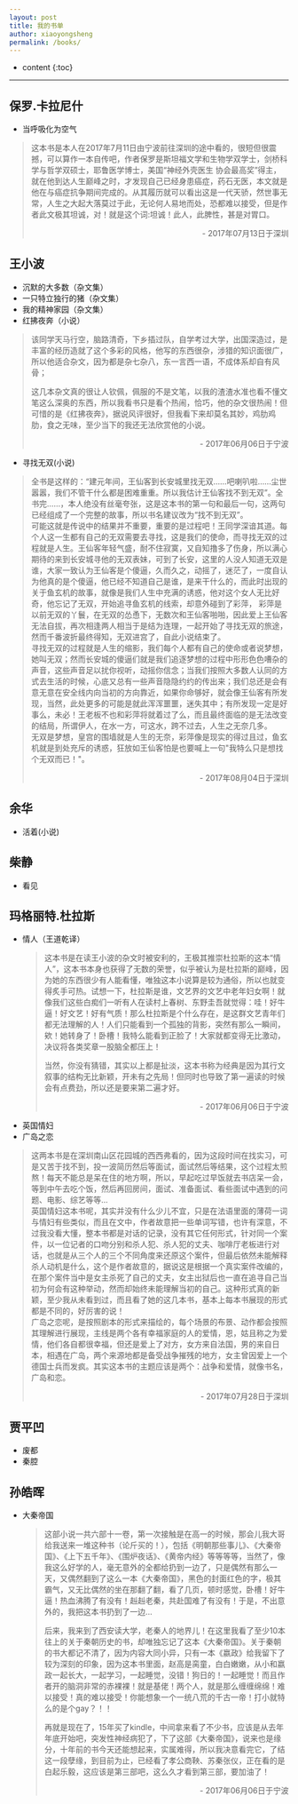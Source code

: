 ```yaml
---
layout: post
title: 我的书单
author: xiaoyongsheng
permalink: /books/
---
```


* content
{:toc}

---

## 保罗.卡拉尼什  
  - 当呼吸化为空气

  > 这本书是本人在2017年7月11日由宁波前往深圳的途中看的，很短但很震撼，可以算作一本自传吧，作者保罗是斯坦福文学和生物学双学士，剑桥科学与哲学双硕士，耶鲁医学博士，美国“神经外壳医生
  协会最高奖”得主，就在他到达人生巅峰之时，才发现自己已经身患癌症，药石无医，本文就是他在与癌症抗争期间完成的。从其履历就可以看出这是一代天骄，然世事无常，人生之大起大落莫过于此，无论何人易地而处，恐都难以接受，但是作者此文极其坦诚，对！就是这个词:坦诚！此人，此脾性，甚是对胃口。
  >  <p align='right'>- 2017年07月13日于深圳</p>


## 王小波  
  - 沉默的大多数（杂文集）    
  - 一只特立独行的猪（杂文集）  
  - 我的精神家园（杂文集）    
  - 红拂夜奔（小说）  

  >  该同学天马行空，脑路清奇，下乡插过队，自学考过大学，出国深造过，是丰富的经历造就了这个多彩的风格，他写的东西很杂，涉猎的知识面很广，所以他适合杂文，因为都是杂七杂八，东一言西一语，不成体系却自有风骨；  
  >  
  >  这几本杂文真的很让人钦佩，佩服的不是文笔，以我的渣渣水准也看不懂文笔这么深奥的东西，所以我看书只是看个热闹，恰巧，他的杂文很热闹！但可惜的是《红拂夜奔》，据说风评很好，但我看下来却莫名其妙，鸡肋鸡肋，食之无味，至少当下的我还无法欣赏他的小说。  
  >  <p align='right'>- 2017年06月06日于宁波</p>

  - 寻找无双(小说)

  > 全书是这样的：“建元年间，王仙客到长安城里找无双……吧喇叭啦……尘世嚣嚣，我们不管干什么都是困难重重。所以我估计王仙客找不到无双”。全书完……，本人绝没有丝毫夸张，这是这本书的第一句和最后一句，这两句已经组成了一个完整的故事，所以书名建议改为“找不到无双”。  
  > 可能这就是传说中的结果并不重要，重要的是过程吧！王同学深谙其道。每个人这一生都有自己的无双需要去寻找，这是我们的使命，而寻找无双的过程就是人生。王仙客年轻气盛，耐不住寂寞，又自知撸多了伤身，所以满心期待的来到长安城寻他的无双表妹，可到了长安，这里的人没人知道无双是谁，大家一致认为王仙客是个傻逼，久而久之，动摇了，迷茫了，一度自认为他真的是个傻逼，他已经不知道自己是谁，是来干什么的，而此时出现的关于鱼玄机的故事，就像是我们人生中充满的诱惑，他对这个女人无比好奇，他忘记了无双，开始追寻鱼玄机的线索，却意外碰到了彩萍， 彩萍是以前无双的丫鬟，在无双的怂恿下，无数次和王仙客啪啪，因此爱上王仙客无法自拔，再次相逢两人相当于是结为连理，一起开始了寻找无双的旅途，然而千番波折最终得知，无双进宫了，自此小说结束了。  
  > 寻找无双的过程就是人生的缩影，我们每个人都有自己的使命或者说梦想，她叫无双；然而长安城的傻逼们就是我们追逐梦想的过程中形形色色嘈杂的声音，这些声音足以扰你视听，动摇你信念；当我们按照大多数人认同的方式去生活的时候，心底又总有一些声音隐隐约约的传出来；我们总还是会有意无意在安全线内向当初的方向靠近，如果你命够好，就会像王仙客有所发现，当然，此处更多的可能是就此浑浑噩噩，迷失其中；有所发现一定是好事么，未必！王老板不也和彩萍将就着过了么，而且最终面临的是无法改变的结局，所谓伊人，在水一方，可这水，跨不过去，人生之无奈几多。  
  > 无双是梦想，皇宫的围墙就是人生的无奈，彩萍像是现实的得过且过，鱼玄机就是到处充斥的诱惑，狂放如王仙客怕是也要喊上一句"我特么只是想找个无双而已！"。
  >   <p align='right'>- 2017年08月04日于深圳</p>

## 余华  
  - 活着(小说)  

## 柴静  
  - 看见

## 玛格丽特.杜拉斯  
  - 情人（王道乾译）  
    > 这本书是在读王小波的杂文时被安利的，王极其推崇杜拉斯的这本“情人”，这本书本身也获得了无数的荣誉，似乎被认为是杜拉斯的巅峰，因为她的东西很少有人能看懂，唯独这本小说算是较为通俗，所以也就变得炙手可热。试想一下，杜拉斯是谁，文艺界的文艺中老年妇女啊！就像我们这些白痴们一听有人在读村上春树、东野圭吾就觉得：哇！好牛逼！好文艺！好有气质！那么杜拉斯是个什么存在，是这群文艺青年们都无法理解的人！人们只能看到一个孤独的背影，突然有那么一瞬间，欸！她转身了！卧槽！我特么能看到正脸了！大家就都变得无比激动，决议将各类奖章一股脑全都压上！  
    >  
    > 当然，你没有猜错，其实以上都是扯淡，这本书称为经典是因为其行文叙事的结构无比新颖，开未有之先局！但同时也导致了第一遍读的时候会有点费劲，所以还是要来第二遍才好。  
    >  <p align='right'>- 2017年06月06日于宁波</p>  
  - 英国情妇  
  - 广岛之恋  
   > 这两本书是在深圳南山区花园城的西西弗看的，因为这段时间在找实习，可是又苦于找不到，投一波简历然后等面试，面试然后等结果，这个过程太煎熬！每天不能总是呆在住的地方啊，所以，早起吃过早饭就去书店呆一会，等到中午去吃个饭，然后再回房间，面试、准备面试、看些面试中遇到的问题、电影、综艺等等...  
   > 英国情妇这本书呢，其实并没有什么少儿不宜，只是在法语里面的薄荷一词与情妇有些类似，而且在文中，作者故意把一些单词写错，也许有深意，不过我没看大懂，整本书都是对话的记录，没有其它任何形式，针对同一个案件，以一位记者的口吻分别和杀人犯、杀人犯的丈夫、咖啡厅老板进行对话，也就是从三个人的三个不同角度来还原这个案件，但最后依然未能解释杀人动机是什么，这个是作者故意的，据说这是根据一个真实案件改编的，在那个案件当中是女主杀死了自己的丈夫，女主出狱后也一直在追寻自己当初为何会有这种举动，然而却始终未能理解当初的自己。这种形式真的新颖，至少我从未看到过，而且看了她的这几本书，基本上每本书展现的形式都是不同的，好厉害的说！  
   > 广岛之恋呢，是按照剧本的形式来描绘的，每个场景的布景、动作都会按照其理解进行展现，主线是两个各有幸福家庭的人的爱情，恩，姑且称之为爱情，他们各自都很幸福，但还是爱上了对方，女方来自法国，男的来自日本，相遇在广岛，两个来源地都是备受战争摧残的地方，女主曾因爱上一个德国士兵而发疯。其实这本书的主题应该是两个：战争和爱情，就像书名，广岛和恋。
   >  <p align='right'>- 2017年07月28日于深圳</p>

## 贾平凹  
  - 废都
  - 秦腔  


## 孙皓晖  
  - 大秦帝国  
    > 这部小说一共六部十一卷，第一次接触是在高一的时候，那会儿我大哥给我送来一堆这种书（论斤买的！），包括《明朝那些事儿》、《大秦帝国》、《上下五千年》、《围炉夜话》、《黄帝内经》等等等等，当然了，像我这么好学的人，毫无意外的全都给扔到一边了，只是偶然有那么一天，又偶然翻到了这么一本《大秦帝国》，黑色的封面红色的字，极其霸气，又无比偶然的坐在那翻了翻，看了几页，顿时感觉，卧槽！好牛逼！热血沸腾了有没有！赳赳老秦，共赴国难了有没有！于是，不出意外的，我把这本书扔到了一边...   
    >   
    > 后来，我来到了西安读大学，老秦人的地界儿！在这里我看了至少10本往上的关于秦朝历史的书，却唯独忘记了这本《大秦帝国》。关于秦朝的书大都记不清了，因为内容大同小异，只有一本《嬴政》给我留下了较为深刻的印象，因为这本书里面，赵高是脔童，白白嫩嫩，从小和嬴政一起长大，一起学习，一起睡觉，没错！狗日的！一起睡觉！而且作者开的脑洞非常的赤裸裸！就是基佬！两个人，就是那么缠缠绵绵！难以接受！真的难以接受！你能想象一个一统八荒的千古一帝！打小就特么的是个gay？！！
    >
    > 再就是现在了，15年买了kindle，中间拿来看了不少书，应该是从去年年底开始吧，突发性神经病犯了，下了这部《大秦帝国》，说来也是缘分，十年前的书今天还能想起来，实属难得，所以我决意看完它，了结这一段孽缘，到目前为止，已经看了孝公商鞅、苏秦张仪，正在看的是白起乐毅，这应该是第三部吧，这么久才看到第三部，要加油了！
    >
    >  <p align='right'>- 2017年06月06日于宁波</p>  
